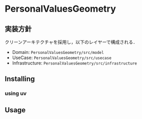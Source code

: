 # PersonalValuesGeometry
## 実装方針
クリーンアーキテクチャを採用し，以下のレイヤーで構成される．
- Domain:
    `PersonalValuesGeometry/src/model`
- UseCase:
    `PersonalValuesGeometry/src/usecase`
- Infrastructure:
    `PersonalValuesGeometry/src/infrastructure`


## Installing
### using uv


## Usage
